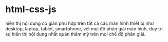 # html-css-js
hiển thị nội dung co giãn phù hợp trên tất cả các màn hình thiết bị như desktop, laptop, tablet, smartphone, với mọi độ phân giải màn hình, duy trì sự hiển thị nội dung nhất quán thẩm mỹ trên mọi chế độ phân giải.
